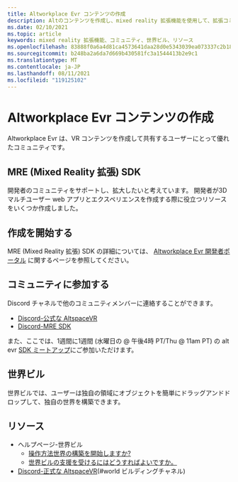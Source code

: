 ```yaml
---
title: Altworkplace Evr コンテンツの作成
description: Altのコンテンツを作成し、mixed reality 拡張機能を使用して、拡張コミュニティに参加する方法について説明します。
ms.date: 02/10/2021
ms.topic: article
keywords: mixed reality 拡張機能、コミュニティ、世界ビル、リソース
ms.openlocfilehash: 83888f0a6a4d81ca4573641daa28d0e5343039ea073337c2b18d8e7610d2a14e
ms.sourcegitcommit: b248ba2a6da7d669b430581fc3a1544413b2e9c1
ms.translationtype: MT
ms.contentlocale: ja-JP
ms.lasthandoff: 08/11/2021
ms.locfileid: "119125102"
---
```

# <a name="creating-altspacevr-content"></a>Altworkplace Evr コンテンツの作成

Altworkplace Evr は、VR コンテンツを作成して共有するユーザーにとって優れたコミュニティです。 

## <a name="mre-mixed-reality-extension-sdk"></a>MRE (Mixed Reality 拡張) SDK

開発者のコミュニティをサポートし、拡大したいと考えています。 開発者が3D マルチユーザー web アプリとエクスペリエンスを作成する際に役立つリソースをいくつか作成しました。 

## <a name="start-creating"></a>作成を開始する

MRE (Mixed Reality 拡張) SDK の詳細については、 [Altworkplace Evr 開発者ポータル](https://developer.altvr.com/) に関するページを参照してください。

## <a name="join-the-community"></a>コミュニティに参加する

Discord チャネルで他のコミュニティメンバーに連絡することができます。

* [Discord-公式な AltspaceVR](https://discord.gg/eYQ5VxK)
* [Discord-MRE SDK](https://discord.gg/ypvBkWz)

また、ここでは、1週間に1週間 (水曜日の @ 午後4時 PT/Thu @ 11am PT) の alt evr [SDK ミートアップ](https://account.altvr.com/channels/sdk)にご参加いただけます。

## <a name="world-building"></a>世界ビル

世界ビルでは、ユーザーは独自の領域にオブジェクトを簡単にドラッグアンドドロップして、独自の世界を構築できます。

## <a name="resources"></a>リソース

* ヘルプページ-世界ビル
    * [操作方法世界の構築を開始しますか?](../world-building/world-building-getting-started.md)
    * [世界ビルの支援を受けるにはどうすればよいですか。](../world-building/getting-help.md)
* [Discord-正式な AltspaceVR](https://discord.gg/eYQ5VxK)(#world ビルディングチャネル)
